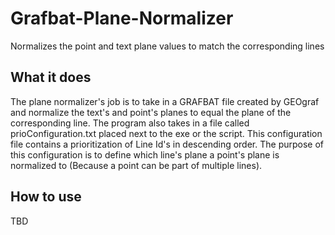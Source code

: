 # Grafbat-Plane-Normalizer
Normalizes the point and text plane values to match the corresponding lines
## What it does

The plane normalizer's job is to take in a GRAFBAT file created by GEOgraf and normalize the 
text's and point's planes to equal the plane of the corresponding line. 
The program also takes in a file called prioConfiguration.txt placed  next to the exe or the script.
This configuration file contains a prioritization of Line Id's in descending order.
The purpose of this configuration is to define which line's plane a point's plane is normalized to (Because a point can be part of multiple lines).

## How to use
TBD
